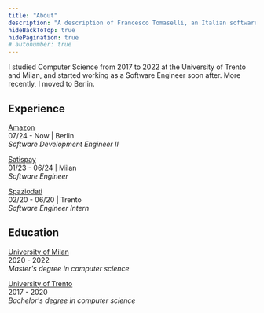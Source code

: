 ```yaml
---
title: "About"
description: "A description of Francesco Tomaselli, an Italian software engineer."
hideBackToTop: true
hidePagination: true
# autonumber: true
---
```


I studied Computer Science from 2017 to 2022 at the University 
of Trento and Milan, and started working as a Software Engineer soon after.
More recently, I moved to Berlin.

## Experience

[Amazon](https://www.amazon.jobs/teams/aft) \
07/24 - Now | Berlin \
*Software Development Engineer II*

[Satispay](https://www.satispay.com/) \
01/23 - 06/24 | Milan \
*Software Engineer*

[Spaziodati](https://www.spaziodati.eu/) \
02/20 - 06/20 | Trento \
*Software Engineer Intern*

## Education

[University of Milan](https://www.unimi.it/) \
2020 - 2022 \
*Master's degree in computer science*

[University of Trento](https://www.unitn.it/) \
2017 - 2020 \
*Bachelor's degree in computer science*